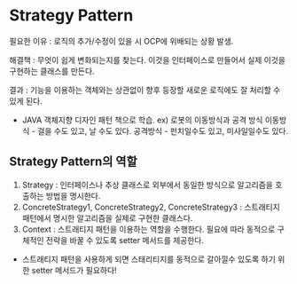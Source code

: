 # Strategy Pattern

필요한 이유 : 로직의 추가/수정이 있을 시 OCP에 위배되는 상황 발생.

해결책 : 무엇이 쉽게 변화되는지를 찾는다. 이것을 인터페이스로 만들어서 실제 이것을 구현하는 클래스를 만든다.

결과 : 기능을 이용하는 객체와는 상관없이 향후 등장할 새로운 로직에도 잘 처리할 수 있게 된다.


- JAVA 객체지향 디자인 패턴 책으로 학습.
ex) 로봇의 이동방식과 공격 방식
이동방식 - 걸을 수도 있고, 날 수도 있다.
공격방식 - 펀치일수도 있고, 미사일일수도 있다.

## Strategy Pattern의 역할
1. Strategy : 인터페이스나 추상 클래스로 외부에서 동일한 방식으로 알고리즘을 호출하는 방법을 명시한다.
2. ConcreteStrategy1, ConcreteStrategy2, ConcreteStrategy3 : 스트래티지 패턴에서 명시한 알고리즘을 실제로 구현한 클래스다.
3. Context : 스트래티지 패턴을 이용하는 역할을 수행한다. 필요에 따라 동적으로 구체적인 전략을 바꿀 수 있도록 setter 메서드를 제공한다.

- 스트래티지 패턴을 사용하게 되면 스태리티지를 동적으로 갈아낄수 있도록 하기 위한 setter 메서드가 필요하다!
